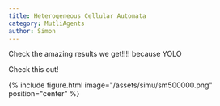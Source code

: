 ```yaml
---
title: Heterogeneous Cellular Automata
category: MutliAgents
author: Simon
---
```


Check the amazing results we get!!!! because YOLO

Check this out!



{% include figure.html image="/assets/simu/sm500000.png" position="center" %}

